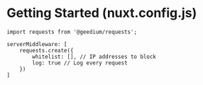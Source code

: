 # Getting Started (nuxt.config.js)
```properties
import requests from '@geedium/requests';

serverMiddleware: [
    requests.create({
        whitelist: [], // IP addresses to block
        log: true // Log every request
    })
]
```